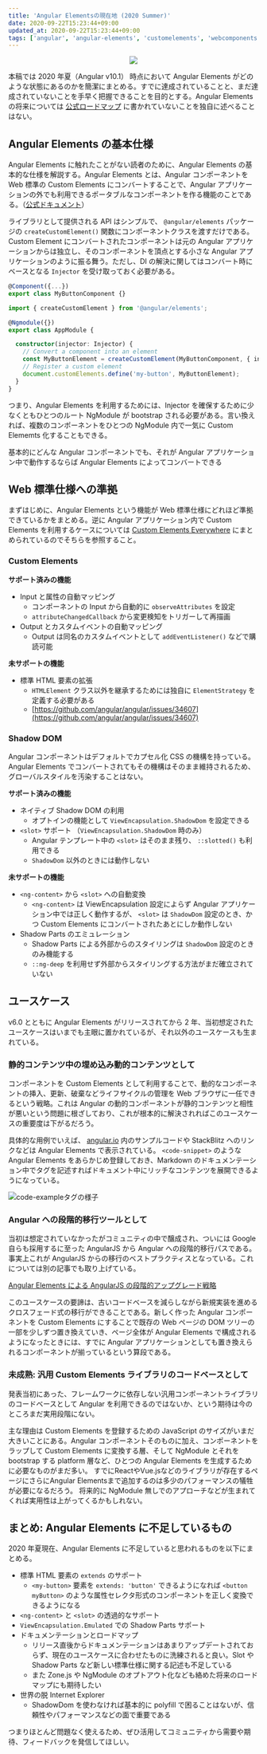 ```yaml
---
title: 'Angular Elementsの現在地 (2020 Summer)'
date: 2020-09-22T15:23:44+09:00
updated_at: 2020-09-22T15:23:44+09:00
tags: ['angular', 'angular-elements', 'customelements', 'webcomponents']
---
```


<div style="text-align: center;">
    <img src="/img/state-of-angular-elements-2020-summer/2020-09-22T17-35-00.png">
</div>

本稿では 2020 年夏（Angular v10.1） 時点において Angular Elements がどのような状態にあるのかを簡潔にまとめる。すでに達成されていることと、まだ達成されていないことを手早く把握できることを目的とする。Angular Elements の将来については [公式ロードマップ](https://angular.jp/guide/roadmap) に書かれていないことを独自に述べることはない。

## Angular Elements の基本仕様

Angular Elements に触れたことがない読者のために、Angular Elements の基本的な仕様を解説する。Angular Elements とは、Angular コンポーネントを Web 標準の Custom Elements にコンバートすることで、Angular アプリケーションの外でも利用できるポータブルなコンポーネントを作る機能のことである。（[公式ドキュメント](https://angular.jp/guide/elements)）

ライブラリとして提供される API はシンプルで、 `@angular/elements` パッケージの `createCustomElement()` 関数にコンポーネントクラスを渡すだけである。Custom Element にコンバートされたコンポーネントは元の Angular アプリケーションからは独立し、そのコンポーネントを頂点とする小さな Angular アプリケーションのように振る舞う。ただし、DI の解決に関してはコンバート時にベースとなる `Injector` を受け取っておく必要がある。

```ts
@Component({...})
export class MyButtonComponent {}

import { createCustomElement } from '@angular/elements';

@Ngmodule({})
export class AppModule {

  constructor(injector: Injector) {
    // Convert a component into an element
    const MyButtonElement = createCustomElement(MyButtonComponent, { injector });
    // Register a custom element
    document.customElements.define('my-button', MyButtonElement);
  }
}
```

つまり、Angular Elements を利用するためには、Injector を確保するために少なくともひとつのルート NgModule が bootstrap される必要がある。言い換えれば、複数のコンポーネントをひとつの NgModule 内で一気に Custom Elememts 化することもできる。

基本的にどんな Angular コンポーネントでも、それが Angular アプリケーション中で動作するならば Angular Elements によってコンバートできる

## Web 標準仕様への準拠

まずはじめに、Angular Elements という機能が Web 標準仕様にどれほど準拠できているかをまとめる。逆に Angular アプリケーション内で Custom Elements を利用するケースについては [Custom Elements Everywhere](https://custom-elements-everywhere.com/) にまとめられているのでそちらを参照すること。

### Custom Elements

**サポート済みの機能**

- Input と属性の自動マッピング
  - コンポーネントの Input から自動的に `observeAttributes` を設定
  - `attributeChangedCallback` から変更検知をトリガーして再描画
- Output とカスタムイベントの自動マッピング
  - Output は同名のカスタムイベントとして `addEventListener()` などで購読可能

**未サポートの機能**

- 標準 HTML 要素の拡張
  - `HTMLElement` クラス以外を継承するためには独自に `ElementStrategy` を定義する必要がある
  - [https://github.com/angular/angular/issues/34607](https://github.com/angular/angular/issues/34607)

### Shadow DOM

Angular コンポーネントはデフォルトでカプセル化 CSS の機構を持っている。Angular Elements でコンバートされてもその機構はそのまま維持されるため、グローバルスタイルを汚染することはない。

**サポート済みの機能**

- ネイティブ Shadow DOM の利用
  - オプトインの機能として `ViewEncapsulation.ShadowDom` を設定できる
- `<slot>` サポート （`ViewEncapsulation.ShadowDom` 時のみ）
  - Angular テンプレート中の `<slot>` はそのまま残り、 `::slotted()` も利用できる
  - `ShadowDom` 以外のときには動作しない

**未サポートの機能**

- `<ng-content>` から `<slot>` への自動変換
  - `<ng-content>` は ViewEncapsulation 設定によらず Angular アプリケーション中では正しく動作するが、 `<slot>` は `ShadowDom` 設定のとき、かつ Custom Elements にコンバートされたあとにしか動作しない
- Shadow Parts のエミュレーション
  - Shadow Parts による外部からのスタイリングは `ShadowDom` 設定のときのみ機能する
  - `::ng-deep` を利用せず外部からスタイリングする方法がまだ確立されていない

## ユースケース

v6.0 とともに Angular Elements がリリースされてから 2 年、当初想定されたユースケースはいまでも主眼に置かれているが、それ以外のユースケースも生まれている。

### 静的コンテンツ中の埋め込み動的コンテンツとして

コンポーネントを Custom Elements として利用することで、動的なコンポーネントの挿入、更新、破棄などライフサイクルの管理を Web ブラウザに一任できるという戦略。これは Angular の動的コンポーネントが静的コンテンツと相性が悪いという問題に根ざしており、これが根本的に解決されればこのユースケースの重要度は下がるだろう。

具体的な用例でいえば、 [angular.io](http://angular.io) 内のサンプルコードや StackBlitz へのリンクなどは Angular Elements で表示されている。 `<code-snippet>` のような Angular Elements をあらかじめ登録しておき、Markdown のドキュメンテーション中でタグを記述すればドキュメント中にリッチなコンテンツを展開できるようになっている。

![code-exampleタグの様子](/img/state-of-angular-elements-2020-summer/2020-09-22T17-30-55.png)

### Angular への段階的移行ツールとして

当初は想定されていなかったがコミュニティの中で醸成され、ついには Google 自らも採用するに至った AngularJS から Angular への段階的移行パスである。事実上これが AngularJS からの移行のベストプラクティスとなっている。これについては別の記事でも取り上げている。

[Angular Elements による AngularJS の段階的アップグレード戦略](/2019/08/upgrading-angularjs-app-with-angular-elements/)

このユースケースの要諦は、古いコードベースを減らしながら新規実装を進めるクロスフェード式の移行ができることである。新しく作った Angular コンポーネントを Custom Elements にすることで既存の Web ページの DOM ツリーの一部を少しずつ置き換えていき、ページ全体が Angular Elements で構成されるようになったときには、すでに Angular アプリケーションとしても置き換えられるコンポーネントが揃っているという算段である。

### 未成熟: 汎用 Custom Elements ライブラリのコードベースとして

発表当初にあった、フレームワークに依存しない汎用コンポーネントライブラリのコードベースとして Angular を利用できるのではないか、という期待は今のところまだ実用段階にない。

主な理由は Custom Elements を登録するための JavaScript のサイズがいまだ大きいことにある。Angular コンポーネントそのものに加え、コンポーネントをラップして Custom Elements に変換する層、そして NgModule とそれを bootstrap する platform 層など、ひとつの Angular Elements を生成するために必要なものがまだ多い。
すでにReactやVue.jsなどのライブラリが存在するページにさらにAngular Elementsまで追加するのは多少のパフォーマンスの犠牲が必要になるだろう。
将来的に NgModule 無しでのアプローチなどが生まれてくれば実用性は上がってくるかもしれない。

## まとめ: Angular Elements に不足しているもの

2020 年夏現在、Angular Elements に不足していると思われるものを以下にまとめる。

- 標準 HTML 要素の `extends` のサポート
  - `<my-button>` 要素を `extends: 'button'` できるようになれば `<button myButton>` のような属性セレクタ形式のコンポーネントを正しく変換できるようになる
- `<ng-content>` と `<slot>` の透過的なサポート
- `ViewEncapsulation.Emulated` での Shadow Parts サポート
- ドキュメンテーションとロードマップ
  - リリース直後からドキュメンテーションはあまりアップデートされておらず、現在のユースケースに合わせたものに洗練されると良い。Slot や Shadow Parts など新しい標準仕様に関する記述も不足している
  - また Zone.js や NgModule のオプトアウト化なども絡めた将来のロードマップにも期待したい
- 世界の脱 Internet Explorer
  - ShadowDom を使わなければ基本的に polyfill で困ることはないが、信頼性やパフォーマンスなどの面で重要である

つまりほとんど問題なく使えるため、ぜひ活用してコミュニティから需要や期待、フィードバックを発信してほしい。
